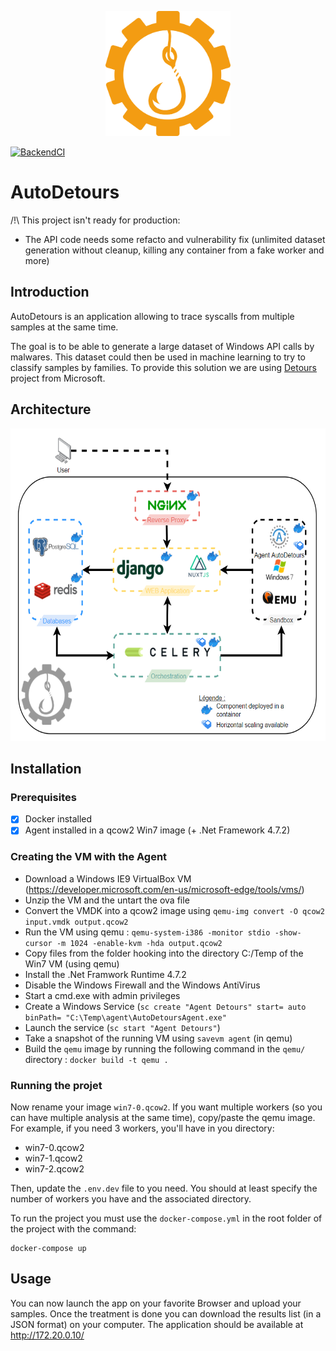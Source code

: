 <p align="center">
  <img width="200" height="200" src="doc/logoyellow.png">
</p>

[![BackendCI](https://github.com/Kn0wl3dge/AutoDetours/actions/workflows/backend.yml/badge.svg)](https://github.com/Kn0wl3dge/AutoDetours/actions/workflows/backend.yml)
# AutoDetours

/!\ This project isn't ready for production:
* The API code needs some refacto and vulnerability fix (unlimited dataset generation without cleanup, killing any container from a fake worker and more)

## Introduction

AutoDetours is an application allowing to trace syscalls from multiple samples at the same time.

The goal is to be able to generate a large dataset of Windows API calls by malwares.
This dataset could then be used in machine learning to try to classify samples by families.
To provide this solution we are using [Detours](https://github.com/microsoft/Detours) project from Microsoft.

## Architecture
<p align="center">
  <img height="500" src="doc/AutoDetoursArchi.png">
</p>


## Installation

### Prerequisites

- [X] Docker installed
- [X] Agent installed in a qcow2 Win7 image (+ .Net Framework 4.7.2)

### Creating the VM with the Agent
- Download a Windows IE9 VirtualBox VM (https://developer.microsoft.com/en-us/microsoft-edge/tools/vms/)
- Unzip the VM and the untart the ova file
- Convert the VMDK into a qcow2 image using `qemu-img convert -O qcow2 input.vmdk output.qcow2`
- Run the VM using qemu : `qemu-system-i386 -monitor stdio -show-cursor -m 1024 -enable-kvm -hda output.qcow2`
- Copy files from the folder hooking into the directory C:/Temp of the Win7 VM (using qemu)
- Install the .Net Framwork Runtime 4.7.2
- Disable the Windows Firewall and the Windows AntiVirus
- Start a cmd.exe with admin privileges
- Create a Windows Service (`sc create "Agent Detours" start= auto binPath= "C:\Temp\agent\AutoDetoursAgent.exe"`
- Launch the service (`sc start "Agent Detours"`)
- Take a snapshot of the running VM using `savevm agent` (in qemu)
- Build the `qemu` image by running the following command in the `qemu/` directory : `docker build -t qemu .`

### Running the projet
Now rename your image `win7-0.qcow2`. If you want multiple workers (so you can have multiple analysis at the same time), copy/paste the qemu image.
For example, if you need 3 workers, you'll have in you directory:
- win7-0.qcow2
- win7-1.qcow2
- win7-2.qcow2

Then, update the `.env.dev` file to you need. You should at least specify the number of workers you have and the associated directory.

To run the project you must use the `docker-compose.yml` in the root folder
of the project with the command:
```
docker-compose up
```

## Usage
You can now launch the app on your favorite Browser and upload your samples. Once the treatment is done you can download the results list (in a JSON format) on your computer.
The application should be available at http://172.20.0.10/
